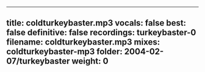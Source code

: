 
---
title: coldturkeybaster.mp3
vocals: false
best: false
definitive: false
recordings: turkeybaster-0
filename: coldturkeybaster.mp3
mixes: coldturkeybaster-mp3
folder: 2004-02-07/turkeybaster
weight: 0
---
